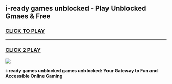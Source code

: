 
## i-ready games unblocked - Play Unblocked Gmaes & Free
<h3>
<a href="https://premium.freeplayer.one?title=i-ready_games_unblocked&ref=19F">CLICK TO PLAY</a></h3>
<hr>

<h3>
<a href="https://premium.freeplayer.one?title=i-ready_games_unblocked&ref=19F">CLICK 2 PLAY</a>
  
</h3>

<a href="https://premium.freeplayer.one?title=i-ready_games_unblocked&ref=19F/"><img src="https://clearcache.store/games.png"></a>


**i-ready games unblocked games unblocked: Your Gateway to Fun and Accessible Online Gaming**
